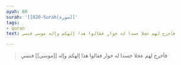 ```yaml
---
ayah: 88
surah: '[[020-Surah|سورة]]'
tags:
- quran
text: فأخرج لهم عجلا جسدا له خوار فقالوا هذا إلهكم وإله موسى فنسي

---
```

> فأخرج لهم عجلا جسدا له خوار فقالوا هذا إلهكم وإله [[موسى]] فنسي
